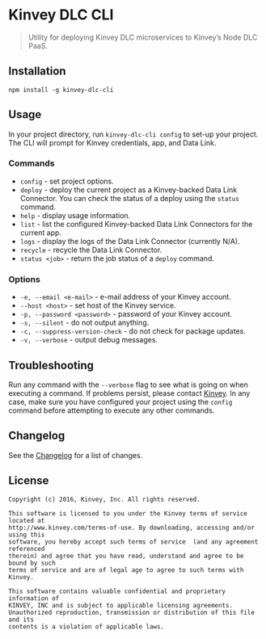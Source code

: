 # Kinvey DLC CLI
> Utility for deploying Kinvey DLC microservices to Kinvey’s Node DLC PaaS.

## Installation
`npm install -g kinvey-dlc-cli`

## Usage
In your project directory, run `kinvey-dlc-cli config` to set-up your project. The CLI will prompt for Kinvey credentials, app, and Data Link.

### Commands
* `config` - set project options.
* `deploy` - deploy the current project as a Kinvey-backed Data Link Connector. You can check the status of a deploy using the `status` command.
* `help` - display usage information.
* `list` - list the configured Kinvey-backed Data Link Connectors for the current app.
* `logs` - display the logs of the Data Link Connector (currently N/A).
* `recycle` - recycle the Data Link Connector.
* `status <job>` - return the job status of a `deploy` command.

### Options
* `-e, --email <e-mail>` - e-mail address of your Kinvey account.
* `--host <host>` - set host of the Kinvey service.
* `-p, --password <password>` - password of your Kinvey account.
* `-s, --silent` - do not output anything.
* `-c, --suppress-version-check` - do not check for package updates.
* `-v, --verbose` - output debug messages.

## Troubleshooting
Run any command with the `--verbose` flag to see what is going on when executing a command. If problems persist, please contact [Kinvey](http://support.kinvey.com). In any case, make sure you have configured your project using the `config` command before attempting to execute any other commands.

## Changelog
See the [Changelog](./CHANGELOG.md) for a list of changes.

## License
    Copyright (c) 2016, Kinvey, Inc. All rights reserved.

    This software is licensed to you under the Kinvey terms of service located at
    http://www.kinvey.com/terms-of-use. By downloading, accessing and/or using this
    software, you hereby accept such terms of service  (and any agreement referenced
    therein) and agree that you have read, understand and agree to be bound by such
    terms of service and are of legal age to agree to such terms with Kinvey.

    This software contains valuable confidential and proprietary information of
    KINVEY, INC and is subject to applicable licensing agreements.
    Unauthorized reproduction, transmission or distribution of this file and its
    contents is a violation of applicable laws.